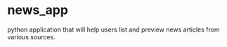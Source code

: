# news_app
python application that will help users list and preview news articles from various sources.   
